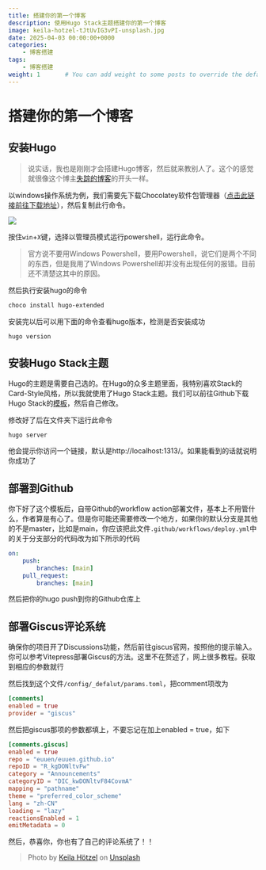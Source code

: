```yaml
---
title: 搭建你的第一个博客
description: 使用Hugo Stack主题搭建你的第一个博客
image: keila-hotzel-tJtUvIG3vPI-unsplash.jpg
date: 2025-04-03 00:00:00+0000
categories:
    - 博客搭建
tags:
    - 博客搭建
weight: 1       # You can add weight to some posts to override the default sorting (date descending)
---
```


# 搭建你的第一个博客

## 安装Hugo

> 说实话，我也是刚刚才会搭建Hugo博客，然后就来教别人了。这个的感觉就很像这个博主[失踪的博客](https://blog.reincarnatey.net/2023/build-hugo-blog-with-stack-mod/)的开头一样。

以windows操作系统为例，我们需要先下载Chocolatey软件包管理器（[点击此链接前往下载地址](https://chocolatey.org/install)），然后复制此行命令。

![](/choco.png)

按住`win`+`X`键，选择以管理员模式运行powershell，运行此命令。

> 官方说不要用Windows Powershell，要用Powershell，说它们是两个不同的东西，但是我用了Windows Powershell却并没有出现任何的报错。目前还不清楚这其中的原因。

然后执行安装hugo的命令

``` sh
choco install hugo-extended
```

安装完以后可以用下面的命令查看hugo版本，检测是否安装成功

```sh
hugo version
```

## 安装Hugo Stack主题

Hugo的主题是需要自己选的。在Hugo的众多主题里面，我特别喜欢Stack的Card-Style风格，所以我就使用了Hugo Stack主题。我们可以前往Github下载Hugo Stack的[模板](https://github.com/CaiJimmy/hugo-theme-stack-starter)，然后自己修改。

修改好了后在文件夹下运行此命令

```
hugo server
```

他会提示你访问一个链接，默认是http://localhost:1313/。如果能看到的话就说明你成功了

## 部署到Github

你下好了这个模板后，自带Github的workflow action部署文件，基本上不用管什么，作者算是有心了。但是你可能还需要修改一个地方，如果你的默认分支是其他的不是master，比如是main，你应该把此文件`.github/workflows/deploy.yml`中的关于分支部分的代码改为如下所示的代码

```yml
on:
    push:
        branches: [main]
    pull_request:
        branches: [main]
```

然后把你的hugo push到你的Github仓库上

## 部署Giscus评论系统

确保你的项目开了Discussions功能，然后前往giscus官网，按照他的提示输入。你可以参考Vitepress部署Giscus的方法。这里不在赘述了，网上很多教程。获取到相应的参数就行

然后找到这个文件`/config/_defalut/params.toml`，把comment项改为

```toml
[comments]
enabled = true
provider = "giscus"
```

然后把giscus那项的参数都填上，不要忘记在加上enabled = true，如下

```toml
[comments.giscus]
enabled = true
repo = "euuen/euuen.github.io"
repoID = "R_kgDONltvFw"
category = "Announcements"
categoryID = "DIC_kwDONltvF84CovmA"
mapping = "pathname"
theme = "preferred_color_scheme"
lang = "zh-CN"
loading = "lazy"
reactionsEnabled = 1
emitMetadata = 0
```

然后，恭喜你，你也有了自己的评论系统了！！

>Photo by <a href="https://unsplash.com/@keilahoetzel?utm_content=creditCopyText&utm_medium=referral&utm_source=unsplash">Keila Hötzel</a> on <a href="https://unsplash.com/photos/gray-and-black-laptop-computer-tJtUvIG3vPI?utm_content=creditCopyText&utm_medium=referral&utm_source=unsplash">Unsplash</a>
